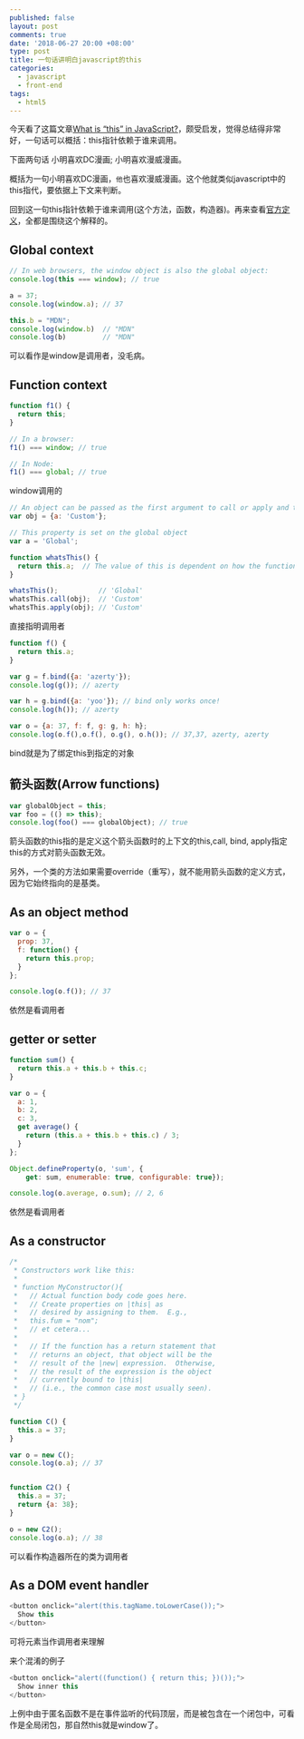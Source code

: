 ```yaml
---
published: false
layout: post
comments: true
date: '2018-06-27 20:00 +08:00'
type: post
title: 一句话讲明白javascript的this
categories:
  - javascript
  - front-end
tags:
  - html5
---
```

今天看了这篇文章[What is “this” in JavaScript?](https://blog.bitsrc.io/what-is-this-in-javascript-3b03480514a7)，颇受启发，觉得总结得非常好，一句话可以概括：this指针依赖于谁来调用。

下面两句话
小明喜欢DC漫画;
小明喜欢漫威漫画。

概括为一句小明喜欢DC漫画，`他`也喜欢漫威漫画。这个他就类似javascript中的this指代，要依据上下文来判断。

回到这一句this指针依赖于谁来调用(这个方法，函数，构造器)。再来查看[官方定义](https://developer.mozilla.org/en-US/docs/Web/JavaScript/Reference/Operators/this)，全都是围绕这个解释的。


## Global context
```javascript
// In web browsers, the window object is also the global object:
console.log(this === window); // true

a = 37;
console.log(window.a); // 37

this.b = "MDN";
console.log(window.b)  // "MDN"
console.log(b)         // "MDN"
```
可以看作是window是调用者，没毛病。

## Function context
```javascript
function f1() {
  return this;
}

// In a browser:
f1() === window; // true 

// In Node:
f1() === global; // true
```
window调用的



```javascript
// An object can be passed as the first argument to call or apply and this will be bound to it.
var obj = {a: 'Custom'};

// This property is set on the global object
var a = 'Global';

function whatsThis() {
  return this.a;  // The value of this is dependent on how the function is called
}

whatsThis();          // 'Global'
whatsThis.call(obj);  // 'Custom'
whatsThis.apply(obj); // 'Custom'
```
直接指明调用者


```javascript
function f() {
  return this.a;
}

var g = f.bind({a: 'azerty'});
console.log(g()); // azerty

var h = g.bind({a: 'yoo'}); // bind only works once!
console.log(h()); // azerty

var o = {a: 37, f: f, g: g, h: h};
console.log(o.f(),o.f(), o.g(), o.h()); // 37,37, azerty, azerty
```
bind就是为了绑定this到指定的对象

## 箭头函数(Arrow functions)
```javascript
var globalObject = this;
var foo = (() => this);
console.log(foo() === globalObject); // true
```
箭头函数的this指的是定义这个箭头函数时的上下文的this,call, bind,  apply指定this的方式对箭头函数无效。

另外，一个类的方法如果需要override（重写），就不能用箭头函数的定义方式，因为它始终指向的是基类。

## As an object method
```javascript
var o = {
  prop: 37,
  f: function() {
    return this.prop;
  }
};

console.log(o.f()); // 37
```
依然是看调用者

## getter or setter
```javascript
function sum() {
  return this.a + this.b + this.c;
}

var o = {
  a: 1,
  b: 2,
  c: 3,
  get average() {
    return (this.a + this.b + this.c) / 3;
  }
};

Object.defineProperty(o, 'sum', {
    get: sum, enumerable: true, configurable: true});

console.log(o.average, o.sum); // 2, 6
```
依然是看调用者

## As a constructor
```javascript
/*
 * Constructors work like this:
 *
 * function MyConstructor(){
 *   // Actual function body code goes here.  
 *   // Create properties on |this| as
 *   // desired by assigning to them.  E.g.,
 *   this.fum = "nom";
 *   // et cetera...
 *
 *   // If the function has a return statement that
 *   // returns an object, that object will be the
 *   // result of the |new| expression.  Otherwise,
 *   // the result of the expression is the object
 *   // currently bound to |this|
 *   // (i.e., the common case most usually seen).
 * }
 */

function C() {
  this.a = 37;
}

var o = new C();
console.log(o.a); // 37


function C2() {
  this.a = 37;
  return {a: 38};
}

o = new C2();
console.log(o.a); // 38
```
可以看作构造器所在的类为调用者


## As a DOM event handler
```javascript
<button onclick="alert(this.tagName.toLowerCase());">
  Show this
</button>
```
可将元素当作调用者来理解

来个混淆的例子
```javascript
<button onclick="alert((function() { return this; })());">
  Show inner this
</button>
```
上例中由于匿名函数不是在事件监听的代码顶层，而是被包含在一个闭包中，可看作是全局闭包，那自然this就是window了。

